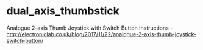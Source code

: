 # dual_axis_thumbstick
Analogue 2-axis Thumb Joystick with Switch Button
Instructions - 
http://electroniclab.co.uk/blog/2017/11/22/analogue-2-axis-thumb-joystick-switch-button/
